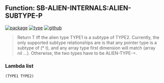 ## Function: SB-ALIEN-INTERNALS:ALIEN-SUBTYPE-P
[![package](https://img.shields.io/badge/Package-SB--ALIEN--INTERNALS-5f9ea0.svg?style=social&colorA=999999)](../) [![type](https://img.shields.io/badge/Type-Function-5f9ea0.svg?style=social&colorA=999999)](../#function) [![github](https://img.shields.io/badge/GitHub-View_the_source-5f9ea0.svg?style=social&colorA=999999&logo=github)](https://github.com/sbcl/sbcl/blob/master/src/code/host-alieneval.lisp/) 

> Return T iff the alien type TYPE1 is a subtype of TYPE2. Currently, the
> only supported subtype relationships are is that any pointer type is a
> subtype of (* t), and any array type first dimension will match
> (array <eltype> nil ...). Otherwise, the two types have to be
> ALIEN-TYPE-=.

### Lambda list
```
(TYPE1 TYPE2)
```

